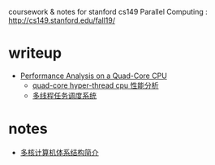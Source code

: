 coursework & notes for stanford cs149 Parallel Computing : http://cs149.stanford.edu/fall19/

# writeup
- [Performance Analysis on a Quad-Core CPU](asst1/README.md)
  - [quad-core hyper-thread cpu 性能分析](asst1/write-up.md)
  - [多线程任务调度系统](asst2/writeup.md)

# notes

- [多核计算机体系结构简介](https://zouzhitao.github.io/posts/parrallel-computer-arch/)
